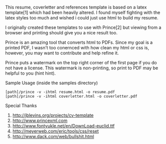 This resume, coverletter and references template is based on a latex template[1] which had been heavily altered. I found myself fighting with the latex styles too much and wished i could just use html to build my resume.

I originally created these templates to use with Prince[2] but viewing from a browser and printing should give you a nice result too.

Prince is an amazing tool that converts html to PDFs. Since my goal is a printed PDF, I wasn't too conernced with how clean my html or css is, however, you may want to contribute and help refine it.

Prince puts a watermark on the top right corner of the first page if you do not have a license. This watermark is non-printing, so print to PDF may be helpful to you (hint hint).

Sample Usage (inside the samples directory)

    [path]/prince -v -ihtml resume.html -o resume.pdf
    [path]/prince -v -ihtml coverletter.html -o coverletter.pdf

Special Thanks

1. http://jblevins.org/projects/cv-template
2. http://www.princexml.com
3. http://www.fontyukle.net/en/DownLoad-euclid.ttf
4. http://meyerweb.com/eric/tools/css/reset
5. http://www.dack.com/web/bullshit.html
